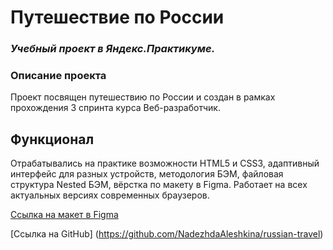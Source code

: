 # Путешествие по России

### *Учебный проект в Яндекс.Практикуме.*
  
### Описание проекта
Проект посвящен путешествию по России и создан в рамках прохождения 3 спринта курса Веб-разработчик.

## Функционал
Отрабатывались на практике возможности HTML5 и CSS3,
адаптивный интерфейс для разных устройств, методология БЭМ, файловая структура Nested БЭМ, вёрстка по макету в Figma.
Работает на всех актуальных версиях современных браузеров.

[Ссылка на макет в Figma](https://www.figma.com/file/5S2WSbEFL6awjVWJ0NWL8Q/Sprint-3_-Russia-_-desktop-mobile?node-id=28503%3A0)

[Ссылка на GitHub] (https://github.com/NadezhdaAleshkina/russian-travel)